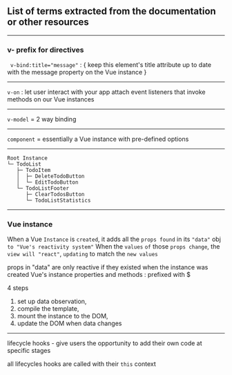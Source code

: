 
## List of terms extracted from the documentation or other resources

---

### v- prefix for directives

``` v-bind:title="message"``` : {
    keep this element's title attribute up to date with the message property on the Vue instance
}

---

```v-on``` : let user interact with your app
attach event listeners that invoke methods on our Vue instances


---

```v-model``` = 2 way binding

---

```component``` = essentially a Vue instance with pre-defined options

---
```
Root Instance
└─ TodoList
   ├─ TodoItem
   │  ├─ DeleteTodoButton
   │  └─ EditTodoButton
   └─ TodoListFooter
      ├─ ClearTodosButton
      └─ TodoListStatistics
```
---

### Vue instance

When a Vue ```Instance``` is ```created```, it adds all the ```props found``` in 
its ```"data"``` obj ```to "Vue's reactivity system"```
When the ```values``` ```of``` those ```props change```, the ```view will "react"```, ```updating``` to match 
the ```new values```

props in "data" are only reactive if they existed when the instance was created
Vue's instance properties and methods : prefixed with $

4 steps 
1. set up data observation,
2. compile the template,
3. mount the instance to the DOM,
4. update the DOM when data changes


---

lifecycle hooks - give users the opportunity to add their own code at specific stages

all lifecycles hooks are called with their ```this``` context
